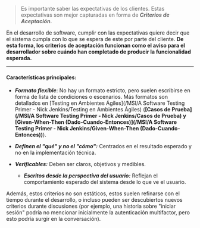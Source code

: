 > Es importante saber las expectativas de los clientes. Estas expectativas son mejor capturadas en forma de ***Criterios de Aceptación.*** 

En el desarrollo de software, cumplir con las expectativas quiere decir que el sistema cumpla con lo que se espera de este por parte del cliente. **De esta forma, los criterios de aceptación funcionan como el aviso para el desarrollador sobre cuándo han completado de producir la funcionalidad esperada.** 
****
#### **Características principales:**
 - ***Formato flexible***: No hay un formato estricto, pero suelen escribirse en forma de lista de condiciones o escenarios. Más formatos son detallados en [Testing en Ambientes Ágiles](/MSI/A Software Testing Primer - Nick Jenkins/Testing en Ambientes Ágiles) (**[Casos de Prueba](/MSI/A Software Testing Primer - Nick Jenkins/Casos de Prueba) y [Given-When-Then (Dado-Cuando-Entonces)](/MSI/A Software Testing Primer - Nick Jenkins/Given-When-Then (Dado-Cuando-Entonces))**).	
 - ***Definen el "qué" y no el "cómo":*** Centrados en el resultado esperado y no en la implementación técnica.
- ***Verificables:*** Deben ser claros, objetivos y medibles.

	- ***Escritos desde la perspectiva del usuario:*** Reflejan el comportamiento esperado del sistema desde lo que ve el usuario.

Además, estos criterios no son estáticos, estos suelen refinarse con el tiempo durante el desarrollo, o incluso pueden ser descubiertos nuevos criterios durante discusiones (por ejemplo, una historia sobre "iniciar sesión" podría no mencionar inicialmente la autenticación multifactor, pero esto podría surgir en la conversación).
